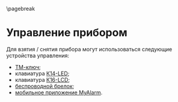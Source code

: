 \pagebreak

# Управление прибором

Для взятия / снятия прибора могут использоваться следующие устройства управления:

* [ТМ-ключ](http://shop.cnord.ru/control-devices/touch-memory-key.html);
* клавиатура [К14-LED](https://shop.cnord.ru/control-devices/k14led.html);
* клавиатура [К16-LCD](http://shop.cnord.ru/control-devices/k16lcd.html);
* [беспроводной брелок](http://shop.cnord.ru/control-devices/sn-brelok.html);
* [мобильное приложение MyAlarm](https://www.cnord.com/myalarm).

